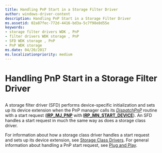 ```yaml
---
title: Handling PnP Start in a Storage Filter Driver
author: windows-driver-content
description: Handling PnP Start in a Storage Filter Driver
ms.assetid: 02a87fec-772d-4416-bd3a-5c7f98e8d55e
keywords:
- storage filter drivers WDK , PnP
- filter drivers WDK storage , PnP
- SFD WDK storage , PnP
- PnP WDK storage
ms.date: 04/20/2017
ms.localizationpriority: medium
---
```


# Handling PnP Start in a Storage Filter Driver


## <span id="ddk_handling_pnp_start_in_a_storage_filter_driver_kg"></span><span id="DDK_HANDLING_PNP_START_IN_A_STORAGE_FILTER_DRIVER_KG"></span>


A storage filter driver (SFD) performs device-specific initialization and sets up its device extension when the PnP manager calls its [*DispatchPnP*](https://msdn.microsoft.com/library/windows/hardware/ff543341) routine with a start request ([**IRP\_MJ\_PNP**](https://msdn.microsoft.com/library/windows/hardware/ff550772) with [**IRP\_MN\_START\_DEVICE**](https://msdn.microsoft.com/library/windows/hardware/ff551749)). An SFD handles a start request in much the same way as does a storage class driver.

For information about how a storage class driver handles a start request and sets up its device extension, see [Storage Class Drivers](storage-class-drivers.md). For general information about handling a PnP start request, see [Plug and Play](https://msdn.microsoft.com/library/windows/hardware/ff547125).

 

 




